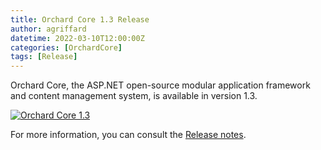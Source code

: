 ```yaml
---
title: Orchard Core 1.3 Release
author: agriffard
datetime: 2022-03-10T12:00:00Z
categories: [OrchardCore]
tags: [Release]
---
```


Orchard Core, the ASP.NET open-source modular application framework and content management system, is available in version 1.3.

[![Orchard Core 1.3](https://opengraph.githubassets.com/5eda8251e3713774011499a7e51469bff6ff0c8de41b872948777e5226736006/OrchardCMS/OrchardCore/releases/tag/v1.3.0)](https://github.com/OrchardCMS/OrchardCore/releases/tag/v1.3.0)

For more information, you can consult the [Release notes](https://docs.orchardcore.net/en/latest/docs/releases/1.3.0/).
